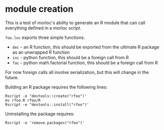 # module creation

This is a test of morloc's ability to generate an R module that can call
everything defined in a morloc script. 

`foo.loc` exports three simple functions.

 * `dec` - an R function, this should be exported from the ultimate R package as an unwrapped R function
 * `inc` - python function, this should be a foreign call from R
 * `fac` - python math.factorial function, this should be a foreign call from R

For now foreign calls all involve serialization, but this will change in the future.

Building an R package requires the following lines:

```
Rscript -e "devtools::create("rfoo")'
mv rfoo.R rfoo/R
Rscript -e "devtools::install("rfoo")'
```

Uninstalling the package requires:

```
Rscript -e 'remove.packages("rfoo")'
```

